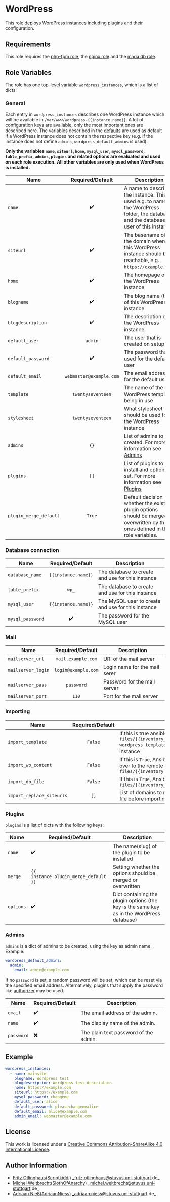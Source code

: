 # WordPress

This role deploys WordPress instances including plugins and their configuration.


## Requirements

This role requires the [php-fpm role](https://github.com/stuvusIT/php-fpm), the [nginx role](https://github.com/stuvusIT/nginx) and the [maria db role](https://github.com/stuvusIT/mariadb).


## Role Variables

The role has one top-level variable `wordpress_instances`, which is a list of dicts:

### General

Each entry in `wordpress_instances` describes one WordPress instance which will be available in `/var/www/wordpress-{{instance.name}}`.
A lot of configuration keys are available, only the most important ones are described here.
The variables described in the [defaults](defaults/main.yml) are used as default if a WordPress instance does not contain the respective key (e.g. if the instance does not define `admins`, `wordpress_default_admins` is used).

**Only the variables `name`, `siteurl`, `home`, `mysql_user`, `mysql_password`, `table_prefix`, `admins`, `plugins` and related options are evaluated and used on each role execution.**
**All other variables are only used when WordPress is installed.**


| Name                   | Required/Default        | Description                                                                                                                           |
|------------------------|:-----------------------:|---------------------------------------------------------------------------------------------------------------------------------------|
| `name`                 | :heavy_check_mark:      | A name to describe the instance. This is used e.g. to name the WordPress folder, the database and the database user of this instance. |
| `siteurl`              | :heavy_check_mark:      | The basename of the domain where this WordPress instance should be reachable, e.g. `https://example.com`.                             |
| `home`                 | :heavy_check_mark:      | The homepage of the WordPress instance                                                                                                |
| `blogname`             | :heavy_check_mark:      | The blog name (title) of this WordPress instance                                                                                      |
| `blogdescription`      | :heavy_check_mark:      | The description of the WordPress instance                                                                                             |
| `default_user`         | `admin`                 | The user that is created on setup                                                                                                     |
| `default_password`     | :heavy_check_mark:      | The password that is used for the default user                                                                                        |
| `default_email`        | `webmaster@example.com` | The email address for the default user                                                                                                |
| `template`             | `twentyseventeen`       | The name of the WordPress template being in use                                                                                       |
| `stylesheet`           | `twentyseventeen`       | What stylesheet should be used for the WordPress instance                                                                             |
| `admins`               | `{}`                    | List of admins to be created. For more information see [Admins](#admins)                                                              |
| `plugins`              | `[]`                    | List of plugins to install and options to set. For more information see [Plugins](#plugins)                                           |
| `plugin_merge_default` | `True`                  | Default decision whether the existing plugin options should be merged or overwritten by the ones defined in the role variables.       |

### Database connection

| Name             | Required/Default    | Description                                        |
|------------------|:-------------------:|----------------------------------------------------|
| `database_name`  | `{{instance.name}}` | The database to create and use for this instance   |
| `table_prefix`   | `wp_`               | The database to create and use for this instance   |
| `mysql_user`     | `{{instance.name}}` | The MySQL user to create and use for this instance |
| `mysql_password` | :heavy_check_mark:  | The password for the MySQL user                    |

### Mail

| Name                             | Required/Default   | Description                                                                                               |
|----------------------------------|:------------------:|-----------------------------------------------------------------------------------------------------------|
| `mailserver_url`   | `mail.example.com`  | URI of the mail server         |
| `mailserver_login` | `login@example.com` | Login name for the mail serer |
| `mailserver_pass`  | `password`          | Password for the mail server  |
| `mailserver_port`  | `110`               | Port for the mail server             |

### Importing
| Name                      | Required/Default | Description                                                                                                                                                                          |
|---------------------------|:----------------:|--------------------------------------------------------------------------------------------------------------------------------------------------------------------------------------|
| `import_template`         | `False`          | If this is true ansible will try to extract a zip file from   `files/{{inventory_hostname}}/{{instance.name}}{{ wordpress_template }}.zip ` and install it in the WordPress instance |
| `import_wp_content`       | `False`          | If this is `True`, Ansible will try to copy the wp-content directory over to the remote host from `files/{{inventory_hostname}}/{{instance.name}}/wp-content/`                       |
| `import_db_file`          | `False`          | If this is `True`, Ansible will try to import a sql file from `files/{{inventory_hostname}}/{{instance.name}}/wordpress.sql`                                                         |
| `import_replace_siteurls` | `[]`             | List of domains to replace with `{{instance.siteurl}}` in the SQL file before importing it, e.g. `http://www.example.com`.                                                           |

### Plugins

`plugins` is a list of dicts with the following keys:

| Name      | Required/Default                      | Description                                                                               |
|-----------|---------------------------------------|-------------------------------------------------------------------------------------------|
| `name`    | :heavy_check_mark:                    | The name(slug) of the plugin to be installed                                              |
| `merge`   | `{{ instance.plugin_merge_default }}` | Setting whether the options should be merged or overwritten                               |
| `options` | :heavy_check_mark:                    | Dict containing the plugin options (the key is the same key as in the WordPress database) |

### Admins

`admins` is a dict of admins to be created, using the key as admin name.
Example:
```yaml
wordpress_default_admins:
  admin:
    email: admin@example.com
```
If no `password` is set, a random password will be set, which can be reset via the specified email address.
Alternatively, plugins that supply the password like [authorizer](https://github.com/uhm-coe/authorizer) may be used.

| Name       | Required/Default         | Description                           |
|------------|--------------------------|---------------------------------------|
| `email`    | :heavy_check_mark:       | The email address of the admin.       |
| `name`     | :heavy_check_mark:       | The display name of the admin.        |
| `password` | :heavy_multiplication_x: | The plain text password of the admin. |


## Example

```yml
wordpress_instances:
  - name: mainsite
    blogname: Wordpress test
    blogdescription: Wordpress test description
    home: https://example.com
    siteurl: https://example.com
    mysql_password: changeme
    default_user: alice
    default_password: pleasechangemealice
    default_email: alice@example.com
    admin_email: webmaster@example.com
```

## License

This work is licensed under a [Creative Commons Attribution-ShareAlike 4.0 International License](http://creativecommons.org/licenses/by-sa/4.0/).


## Author Information

 * [Fritz Otlinghaus(Scriptkiddi)](https://github.com/Scriptkiddi) _fritz.otlinghaus@stuvus.uni-stuttgart.de_
 * [Michel Weitbrecht(SlothOfAnarchy)](https://github.com/SlothOfAnarchy) _michel.weitbrecht@stuvus.uni-stuttgart.de_
 * [Adriaan Nieß(AdriaanNiess)](https://github.com/AdriaanNiess) _adriaan.niess@stuvus.uni-stuttgart.de_
